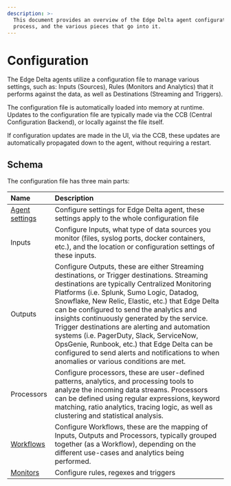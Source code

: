 ```yaml
---
description: >-
  This document provides an overview of the Edge Delta agent configuration
  process, and the various pieces that go into it.
---
```


# Configuration

The Edge Delta agents utilize a configuration file to manage various settings, such as: Inputs \(Sources\), Rules \(Monitors and Analytics\) that it performs against the data, as well as Destinations \(Streaming and Triggers\).

The configuration file is automatically loaded into memory at runtime. Updates to the configuration file are typically made via the CCB \(Central Configuration Backend\), or locally against the file itself. 

If configuration updates are made in the UI, via the CCB, these updates are automatically propagated down to the agent, without requiring a restart. 

## Schema

The configuration file has three main parts:

| Name | Description |
| :--- | :--- |
| [Agent settings](https://docs.edgedelta.com/configuration/agent-settings) | Configure settings for Edge Delta agent, these settings apply to the whole configuration file |
| Inputs | Configure Inputs, what type of data sources you monitor \(files, syslog ports, docker containers, etc.\), and the location or configuration settings of these inputs.  |
| Outputs | Configure Outputs, these are either Streaming destinations, or Trigger destinations. Streaming destinations are typically Centralized Monitoring Platforms \(i.e. Splunk, Sumo Logic, Datadog, Snowflake, New Relic, Elastic, etc.\) that Edge Delta can be configured to send the analytics and insights continuously generated by the service. Trigger destinations are alerting and automation systems \(i.e. PagerDuty, Slack, ServiceNow, OpsGenie, Runbook, etc.\) that Edge Delta can be configured to send alerts and notifications to when anomalies or various conditions are met.  |
| Processors | Configure processors, these are user-defined patterns, analytics, and processing tools to analyze the incoming data streams. Processors can be defined using regular expressions, keyword matching, ratio analytics, tracing logic, as well as clustering and statistical analysis. |
| [Workflows](https://docs.edgedelta.com/configuration/workflows) | Configure Workflows, these are the mapping of Inputs, Outputs and Processors, typically grouped together \(as a Workflow\), depending on the different use-cases and analytics being performed.  |
| [Monitors](https://docs.edgedelta.com/configuration/monitors) | Configure rules, regexes and triggers |



